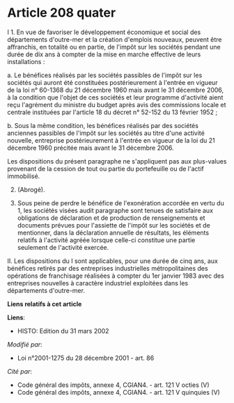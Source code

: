 # Article 208 quater

I 1. En vue de favoriser le développement économique et social des départements d'outre-mer et la création d'emplois
nouveaux, peuvent être affranchis, en totalité ou en partie, de l'impôt sur les sociétés pendant une durée de dix ans à
compter de la mise en marche effective de leurs installations :

a. Le bénéfices réalisés par les sociétés passibles de l'impôt sur les sociétés qui auront été constituées postérieurement à
l'entrée en vigueur de la loi n° 60-1368 du 21 décembre 1960 mais avant le 31 décembre 2006, à la condition que l'objet de
ces sociétés et leur programme d'activité aient reçu l'agrément du ministre du budget après avis des commissions locale et
centrale instituées par l'article 18 du décret n° 52-152 du 13 février 1952 ;

b. Sous la même condition, les bénéfices réalisés par des sociétés anciennes passibles de l'impôt sur les sociétés au titre
d'une activité nouvelle, entreprise postérieurement à l'entrée en vigueur de la loi du 21 décembre 1960 précitée mais avant
le 31 décembre 2006.

Les dispositions du présent paragraphe ne s'appliquent pas aux plus-values provenant de la cession de tout ou partie du
portefeuille ou de l'actif immobilisé.

2. (Abrogé).

3. Sous peine de perdre le bénéfice de l'exonération accordée en vertu du 1, les sociétés visées audit paragraphe sont tenues
de satisfaire aux obligations de déclaration et de production de renseignements et documents prévues pour l'assiette de
l'impôt sur les sociétés et de mentionner, dans la déclaration annuelle de résultats, les éléments relatifs à l'activité
agréée lorsque celle-ci constitue une partie seulement de l'activité exercée.

II. Les dispositions du I sont applicables, pour une durée de cinq ans, aux bénéfices retirés par des entreprises
industrielles métropolitaines des opérations de franchisage réalisées à compter du 1er janvier 1983 avec des entreprises
nouvelles à caractère industriel exploitées dans les départements d'outre-mer.

**Liens relatifs à cet article**

**Liens**:

  - HISTO: Edition du 31 mars 2002

_Modifié par_:

  - Loi n°2001-1275 du 28 décembre 2001 - art. 86

_Cité par_:

  - Code général des impôts, annexe 4, CGIAN4. - art. 121 V octies (V)
  - Code général des impôts, annexe 4, CGIAN4. - art. 121 V quinquies (V)
